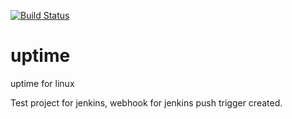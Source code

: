 [![Build Status](https://travis-ci.org/mehmetg/my_uptime.svg?branch=master)](https://travis-ci.org/mehmetg/uptime)

# uptime

uptime for linux

Test project for jenkins, webhook for jenkins push trigger created.

